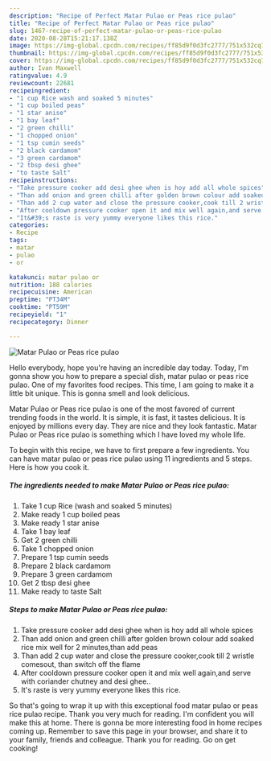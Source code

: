 ```yaml
---
description: "Recipe of Perfect Matar Pulao or Peas rice pulao"
title: "Recipe of Perfect Matar Pulao or Peas rice pulao"
slug: 1467-recipe-of-perfect-matar-pulao-or-peas-rice-pulao
date: 2020-08-28T15:21:17.138Z
image: https://img-global.cpcdn.com/recipes/ff85d9f0d3fc2777/751x532cq70/matar-pulao-or-peas-rice-pulao-recipe-main-photo.jpg
thumbnail: https://img-global.cpcdn.com/recipes/ff85d9f0d3fc2777/751x532cq70/matar-pulao-or-peas-rice-pulao-recipe-main-photo.jpg
cover: https://img-global.cpcdn.com/recipes/ff85d9f0d3fc2777/751x532cq70/matar-pulao-or-peas-rice-pulao-recipe-main-photo.jpg
author: Ivan Maxwell
ratingvalue: 4.9
reviewcount: 22681
recipeingredient:
- "1 cup Rice wash and soaked 5 minutes"
- "1 cup boiled peas"
- "1 star anise"
- "1 bay leaf"
- "2 green chilli"
- "1 chopped onion"
- "1 tsp cumin seeds"
- "2 black cardamom"
- "3 green cardamom"
- "2 tbsp desi ghee"
- "to taste Salt"
recipeinstructions:
- "Take pressure cooker add desi ghee when is hoy add all whole spices"
- "Than add onion and green chilli after golden brown colour add soaked rice mix well for 2 minutes,than add peas"
- "Than add 2 cup water and close the pressure cooker,cook till 2 wristle comesout, than switch off the flame"
- "After cooldown pressure cooker open it and mix well again,and serve with coriander chutney and desi ghee.."
- "It&#39;s raste is very yummy everyone likes this rice."
categories:
- Recipe
tags:
- matar
- pulao
- or

katakunci: matar pulao or 
nutrition: 188 calories
recipecuisine: American
preptime: "PT34M"
cooktime: "PT59M"
recipeyield: "1"
recipecategory: Dinner

---
```



![Matar Pulao or Peas rice pulao](https://img-global.cpcdn.com/recipes/ff85d9f0d3fc2777/751x532cq70/matar-pulao-or-peas-rice-pulao-recipe-main-photo.jpg)

Hello everybody, hope you're having an incredible day today. Today, I'm gonna show you how to prepare a special dish, matar pulao or peas rice pulao. One of my favorites food recipes. This time, I am going to make it a little bit unique. This is gonna smell and look delicious.

Matar Pulao or Peas rice pulao is one of the most favored of current trending foods in the world. It is simple, it is fast, it tastes delicious. It is enjoyed by millions every day. They are nice and they look fantastic. Matar Pulao or Peas rice pulao is something which I have loved my whole life.




To begin with this recipe, we have to first prepare a few ingredients. You can have matar pulao or peas rice pulao using 11 ingredients and 5 steps. Here is how you cook it.

<!--inarticleads1-->

##### The ingredients needed to make Matar Pulao or Peas rice pulao:

1. Take 1 cup Rice (wash and soaked 5 minutes)
1. Make ready 1 cup boiled peas
1. Make ready 1 star anise
1. Take 1 bay leaf
1. Get 2 green chilli
1. Take 1 chopped onion
1. Prepare 1 tsp cumin seeds
1. Prepare 2 black cardamom
1. Prepare 3 green cardamom
1. Get 2 tbsp desi ghee
1. Make ready to taste Salt




<!--inarticleads2-->

##### Steps to make Matar Pulao or Peas rice pulao:

1. Take pressure cooker add desi ghee when is hoy add all whole spices
1. Than add onion and green chilli after golden brown colour add soaked rice mix well for 2 minutes,than add peas
1. Than add 2 cup water and close the pressure cooker,cook till 2 wristle comesout, than switch off the flame
1. After cooldown pressure cooker open it and mix well again,and serve with coriander chutney and desi ghee..
1. It&#39;s raste is very yummy everyone likes this rice.




So that's going to wrap it up with this exceptional food matar pulao or peas rice pulao recipe. Thank you very much for reading. I'm confident you will make this at home. There is gonna be more interesting food in home recipes coming up. Remember to save this page in your browser, and share it to your family, friends and colleague. Thank you for reading. Go on get cooking!
